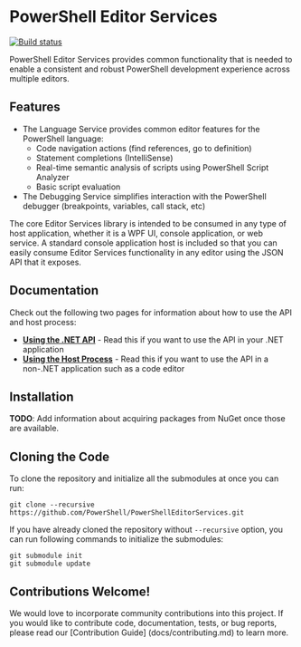 # PowerShell Editor Services

[![Build status](https://ci.appveyor.com/api/projects/status/85tyhckawwxoiim2/branch/master?svg=true)](https://ci.appveyor.com/project/PowerShell/powershelleditorservices/branch/master)

PowerShell Editor Services provides common functionality that is needed 
to enable a consistent and robust PowerShell development experience 
across multiple editors.

## Features

- The Language Service provides common editor features for the PowerShell language:
  - Code navigation actions (find references, go to definition)
  - Statement completions (IntelliSense)
  - Real-time semantic analysis of scripts using PowerShell Script Analyzer
  - Basic script evaluation
- The Debugging Service simplifies interaction with the PowerShell debugger (breakpoints, variables, call stack, etc)

The core Editor Services library is intended to be consumed in any type of host application, whether
it is a WPF UI, console application, or web service.  A standard console application host is included
so that you can easily consume Editor Services functionality in any editor using the JSON API that it
exposes.

## Documentation

Check out the following two pages for information about how to use the API and host process:

- **[Using the .NET API](docs/using_the_dotnet_api.md)** - Read this if you want to use the API in your .NET application
- **[Using the Host Process](docs/using_the_host_process.md)** - Read this if you want to use the API in a non-.NET application such as a code editor

## Installation

**TODO**: Add information about acquiring packages from NuGet once those are available.

## Cloning the Code

To clone the repository and initialize all the submodules at once you can run:

```
git clone --recursive https://github.com/PowerShell/PowerShellEditorServices.git
```

If you have already cloned the repository without `--recursive` option, you can run following commands to initialize the submodules:

```
git submodule init
git submodule update
```

## Contributions Welcome!

We would love to incorporate community contributions into this project.  If you would like to
contribute code, documentation, tests, or bug reports, please read our [Contribution Guide]
(docs/contributing.md) to learn more.
